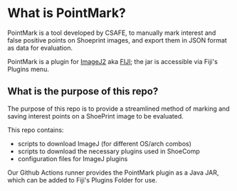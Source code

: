 # What is PointMark?

PointMark is a tool developed by CSAFE, to manually mark interest and false positive
points on Shoeprint images, and export them in JSON format as data for evaluation.

PointMark is a plugin for [ImageJ2][ij2] aka
[FIJI][fiji]; the jar is accessible via Fiji's Plugins menu.

## What is the purpose of this repo?

The purpose of this repo is to provide a streamlined method of marking and saving
interest points on a ShoePrint image to be evaluated.

This repo contains:

- scripts to download ImageJ (for different OS/arch combos)
- scripts to download the necessary plugins used in ShoeComp
- configuration files for ImageJ plugins

Our Github Actions runner provides the PointMark plugin as a
Java JAR, which can be added to Fiji's Plugins Folder for use.

[ij2]: https://imagej.net/software/imagej2/
[fiji]: https://imagej.net/software/fiji/
[actionbar]: https://imagej.net/plugins/action-bar
